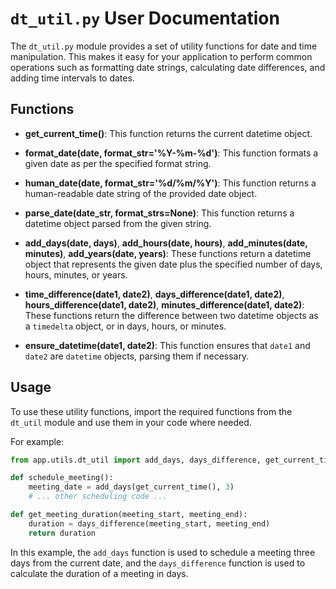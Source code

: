# `dt_util.py` User Documentation

The `dt_util.py` module provides a set of utility functions for date and time manipulation. This makes it easy for your application to perform common operations such as formatting date strings, calculating date differences, and adding time intervals to dates.

## Functions

- **get_current_time()**: This function returns the current datetime object.

- **format_date(date, format_str='%Y-%m-%d')**: This function formats a given date as per the specified format string.

- **human_date(date, format_str='%d/%m/%Y')**: This function returns a human-readable date string of the provided date object.

- **parse_date(date_str, format_strs=None)**: This function returns a datetime object parsed from the given string.

- **add_days(date, days)**, **add_hours(date, hours)**, **add_minutes(date, minutes)**, **add_years(date, years)**: These functions return a datetime object that represents the given date plus the specified number of days, hours, minutes, or years.

- **time_difference(date1, date2)**, **days_difference(date1, date2)**, **hours_difference(date1, date2)**, **minutes_difference(date1, date2)**: These functions return the difference between two datetime objects as a `timedelta` object, or in days, hours, or minutes.

- **ensure_datetime(date1, date2)**: This function ensures that `date1` and `date2` are `datetime` objects, parsing them if necessary.

## Usage

To use these utility functions, import the required functions from the `dt_util` module and use them in your code where needed. 

For example:

```python
from app.utils.dt_util import add_days, days_difference, get_current_time

def schedule_meeting():
    meeting_date = add_days(get_current_time(), 3)
    # ... other scheduling code ...

def get_meeting_duration(meeting_start, meeting_end):
    duration = days_difference(meeting_start, meeting_end)
    return duration
```

In this example, the `add_days` function is used to schedule a meeting three days from the current date, and the `days_difference` function is used to calculate the duration of a meeting in days.